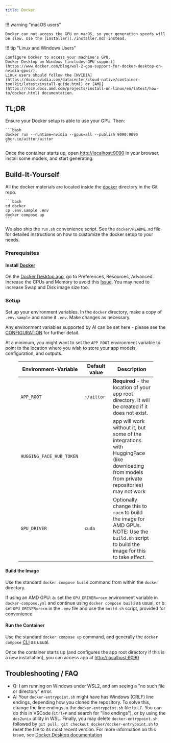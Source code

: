 ```yaml
---
title: Docker
---
```


!!! warning "macOS users"

    Docker can not access the GPU on macOS, so your generation speeds will be slow. Use the [installer](./installer.md) instead.

!!! tip "Linux and Windows Users"

    Configure Docker to access your machine's GPU.
    Docker Desktop on Windows [includes GPU support](https://www.docker.com/blog/wsl-2-gpu-support-for-docker-desktop-on-nvidia-gpus/).
    Linux users should follow the [NVIDIA](https://docs.nvidia.com/datacenter/cloud-native/container-toolkit/latest/install-guide.html) or [AMD](https://rocm.docs.amd.com/projects/install-on-linux/en/latest/how-to/docker.html) documentation.

## TL;DR

Ensure your Docker setup is able to use your GPU. Then:

    ```bash
    docker run --runtime=nvidia --gpus=all --publish 9090:9090 ghcr.io/aittor/aittor
    ```

Once the container starts up, open <http://localhost:9090> in your browser, install some models, and start generating.

## Build-It-Yourself

All the docker materials are located inside the [docker](https://github.com/aittorai/ai/tree/main/docker) directory in the Git repo.

    ```bash
    cd docker
    cp .env.sample .env
    docker compose up
    ```

We also ship the `run.sh` convenience script. See the `docker/README.md` file for detailed instructions on how to customize the docker setup to your needs.

### Prerequisites

#### Install [Docker](https://github.com/santisbon/guides#docker)

On the [Docker Desktop app](https://docs.docker.com/get-docker/), go to
Preferences, Resources, Advanced. Increase the CPUs and Memory to avoid this
[Issue](https://github.com/aittorai/ai/issues/342). You may need to
increase Swap and Disk image size too.

### Setup

Set up your environment variables. In the `docker` directory, make a copy of `.env.sample` and name it `.env`. Make changes as necessary.

Any environment variables supported by AI can be set here - please see the [CONFIGURATION](../configuration.md) for further detail.

At a minimum, you might want to set the `APP_ROOT` environment variable
to point to the location where you wish to store your app models, configuration, and outputs.

<figure markdown>

| Environment-Variable <img width="220" align="right"/> | Default value <img width="360" align="right"/> | Description                                                                                                                                        |
| ----------------------------------------------------- | ---------------------------------------------- | -------------------------------------------------------------------------------------------------------------------------------------------------- |
| `APP_ROOT`                                       | `~/aittor`                                   | **Required** - the location of your app root directory. It will be created if it does not exist.                                              |
| `HUGGING_FACE_HUB_TOKEN`                              |                                                | app will work without it, but some of the integrations with HuggingFace (like downloading from models from private repositories) may not work |
| `GPU_DRIVER`                                          | `cuda`                                         | Optionally change this to `rocm` to build the image for AMD GPUs. NOTE: Use the `build.sh` script to build the image for this to take effect.      |

</figure>

#### Build the Image

Use the standard `docker compose build` command from within the `docker` directory.

If using an AMD GPU:
a: set the `GPU_DRIVER=rocm` environment variable in `docker-compose.yml` and continue using `docker compose build` as usual, or
b: set `GPU_DRIVER=rocm` in the `.env` file and use the `build.sh` script, provided for convenience

#### Run the Container

Use the standard `docker compose up` command, and generally the `docker compose` [CLI](https://docs.docker.com/compose/reference/) as usual.

Once the container starts up (and configures the app root directory if this is a new installation), you can access app at [http://localhost:9090](http://localhost:9090)

## Troubleshooting / FAQ

- Q: I am running on Windows under WSL2, and am seeing a "no such file or directory" error.
- A: Your `docker-entrypoint.sh` might have has Windows (CRLF) line endings, depending how you cloned the repository.
  To solve this, change the line endings in the `docker-entrypoint.sh` file to `LF`. You can do this in VSCode
  (`Ctrl+P` and search for "line endings"), or by using the `dos2unix` utility in WSL.
  Finally, you may delete `docker-entrypoint.sh` followed by `git pull; git checkout docker/docker-entrypoint.sh`
  to reset the file to its most recent version.
  For more information on this issue, see [Docker Desktop documentation](https://docs.docker.com/desktop/troubleshoot/topics/#avoid-unexpected-syntax-errors-use-unix-style-line-endings-for-files-in-containers)
